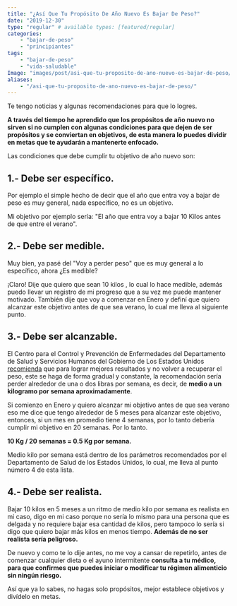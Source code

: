 ```yaml
---
title: "¿Así Que Tu Propósito De Año Nuevo Es Bajar De Peso?"
date: "2019-12-30"
type: "regular" # available types: [featured/regular]
categories:
    - "bajar-de-peso"
    - "principiantes"
tags:
    - "bajar-de-peso"
    - "vida-saludable"
Image: "images/post/asi-que-tu-proposito-de-ano-nuevo-es-bajar-de-peso/ayuno-intermitente-para-bajar-de-peso-2020.jpg"
aliases:
    - "/asi-que-tu-proposito-de-ano-nuevo-es-bajar-de-peso/"
---
```


Te tengo noticias y algunas recomendaciones para que lo logres.

**A través del tiempo he aprendido que los propósitos de año nuevo no sirven si no cumplen con algunas condiciones para que dejen de ser propósitos y se conviertan en objetivos, de esta manera lo puedes dividir en metas que te ayudarán a mantenerte enfocado.**

Las condiciones que debe cumplir tu objetivo de año nuevo son:

## 1.- Debe ser específico.

Por ejemplo el simple hecho de decir que el año que entra voy a bajar de peso es muy general, nada específico, no es un objetivo.

Mi objetivo por ejemplo sería: "El año que entra voy a bajar 10 Kilos antes de que entre el verano".

## 2.- Debe ser medible.

Muy bien, ya pasé del "Voy a perder peso" que es muy general a lo específico, ahora ¿Es medible?

¡Claro! Dije que quiero que sean 10 kilos , lo cual lo hace medible, además puedo llevar un registro de mi progreso que a su vez me puede mantener motivado. También dije que voy a comenzar en Enero y definí que quiero alcanzar este objetivo antes de que sea verano, lo cual me lleva al siguiente punto.

## 3.- Debe ser alcanzable.

El Centro para el Control y Prevención de Enfermedades del Departamento de Salud y Servicios Humanos del Gobierno de Los Estados Unidos [recomienda](https://www.cdc.gov/healthyweight/losing_weight/index.html) que para lograr mejores resultados y no volver a recuperar el peso, este se haga de forma gradual y constante, la recomendación sería perder alrededor de una o dos libras por semana, es decir, de **medio a un kilogramo por semana aproximadamente**.

Si comienzo en Enero y quiero alcanzar mi objetivo antes de que sea verano eso me dice que tengo alrededor de 5 meses para alcanzar este objetivo, entonces, si un mes en promedio tiene 4 semanas, por lo tanto debería cumplir mi objetivo en 20 semanas. Por lo tanto.

**10 Kg / 20 semanas = 0.5 Kg por semana.**

Medio kilo por semana está dentro de los parámetros recomendados por el Departamento de Salud de los Estados Unidos, lo cual, me lleva al punto número 4 de esta lista.

## 4.- Debe ser realista.

Bajar 10 kilos en 5 meses a un ritmo de medio kilo por semana es realista en mi caso, digo en mi caso porque no sería lo mismo para una persona que es delgada y no requiere bajar esa cantidad de kilos, pero tampoco lo sería si digo que quiero bajar más kilos en menos tiempo. **Además de no ser realista sería peligroso.**

De nuevo y como te lo dije antes, no me voy a cansar de repetirlo, antes de comenzar cualquier dieta o el ayuno intermitente **consulta a tu médico, para que confirmes que puedes iniciar o modificar tu régimen alimenticio sin ningún riesgo.**

Así que ya lo sabes, no hagas solo propósitos, mejor establece objetivos y divídelo en metas.
